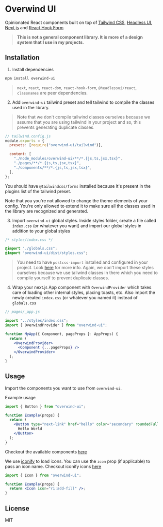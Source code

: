 # Overwind UI

Opinionated React components built on top of
[Tailwind CSS](https://github.com/tailwindlabs/tailwindcss),
[Headless UI](https://github.com/tailwindlabs/headlessui),
[Next.js](https://github.com/vercel/next.js) and
[React Hook Form](https://github.com/react-hook-form/react-hook-form)

> **This is not a general component library. It is more of a design system that I use in my projects.**

## Installation

1. Install dependencies

```bash
npm install overwind-ui
```

> `next`, `react`, `react-dom`, `react-hook-form`, `@headlessui/react`, `classnames` are peer dependencies.

2. Add `overwind-ui` tailwind preset and tell tailwind to compile the classes used in the library.

> Note that we don't compile tailwind classes ourselves because we assume that you are using tailwind in your project and so, this prevents generating duplicate classes.

```js
// tailwind.config.js
module.exports = {
  presets: [require("overwind-ui/tailwind")],

  content: [
    "./node_modules/overwind-ui/**/*.{js,ts,jsx,tsx}",
    "./pages/**/*.{js,ts,jsx,tsx}",
    "./components/**/*.{js,ts,jsx,tsx}",
  ],
};
```

You should have `@tailwindcss/forms` installed because It's present in the plugins list of the tailwind preset.

Note that you you're not allowed to change the theme elements of your config. You're only allowed to extend it to make sure all the classes used in the library are recognized and generated.

3. Import `overwind-ui` global styles. Inside styles folder, create a file called `index.css` (or whatever you want) and import our global styles in addition to your global styles

```css
/* styles/index.css */

@import "./globals.css";
@import "overwind-ui/dist/styles.css";
```

> You need to have `postcss-import` installed and configured in your project. Look [here](https://tailwindcss.com/docs/using-with-preprocessors#build-time-imports) for more info. Again, we don't import these styles ourselves because we use tailwind classes in there which you need to compile yourself to prevent duplicate classes.

4. Wrap your next.js App component with `OverwindProvider` which takes care of loading other internal styles, placing toasts, etc. Also import the newly created `index.css` (or whatever you named it) instead of `globals.css`

```jsx
// pages/_app.js

import "../styles/index.css";
import { OverwindProvider } from "overwind-ui";

function MyApp({ Component, pageProps }: AppProps) {
  return (
    <OverwindProvider>
      <Component {...pageProps} />
    </OverwindProvider>
  );
}
```

## Usage

Import the components you want to use from `overwind-ui`.

Example usage

```jsx
import { Button } from "overwind-ui";

function Example(props) {
  return (
    <Button type="next-link" href="hello" color="secondary" roundedFull>
      Hello World
    </Button>
  );
}
```

Checkout the available components [here](https://ahmedosama7450.github.io/overwind-ui/)

We use [iconify](https://iconify.design/) to load icons. You can use the `icon` prop (if applicable) to pass an icon name.
Checkout iconify icons [here](https://icon-sets.iconify.design/)

```jsx
import { Icon } from "overwind-ui";

function Example(props) {
  return <Icon icon="ri:add-fill" />;
}
```

## License

MIT
